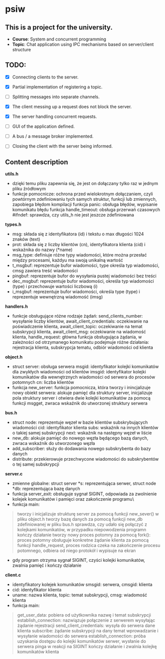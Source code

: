 # psiw
## This is a project for the university.
- **Course**: System and concurrent programming
- **Topic**: Chat application using IPC mechanisms based on server/client structure
## TODO:
- [x] Connecting clients to the server.
- [x] Partial implementation of registering a topic.
- [ ] Splitting messages into separate channels.
- [x] The client messing up a request does not block the server.
- [x] The server handling concurrent requests.
- [ ] GUI of the application defined.
- [ ] A bus / a message broker implemented.
- [ ] Closing the client with the server being informed.


## Content description
**utils.h**
- dzięki temu pliku zapewnia się, że jest on dołączany tylko raz w jednym pliku źródłowym
- funkcje pomocnicze: ochrona przed wielokrotnym dołączaniem, czyli powtórnym zdefiniowaniu tych samych struktur, funkcji lub zmiennych, zapobiega błędom kompilacji 
funkcja panic: obsługa błędów, wypisanie komunikatu błędu
funkcja handle_timeout: obsługa przerwań czasowych
#ifndef: sprawdza, czy utils_h nie jest jeszcze zdefiniowana 


**types.h**
- msg: składa się z identyfikatora (id) i tekstu o max długości 1024 znaków (text)
- prot: składa się z liczby klientów (cn), identyfikatora klienta (cid) i wskaźnika do nazwy (*name)
- msg_type: definiuje różne typy wiadomości, które można przesłać między procesami, każdyu ma swoją unikalną wartość
- t_msgbuf: reprezentuje bufor wiadomości, type określa typ wiadomości, cmsg zawiera treść wiadomości
- pingbuf: reprezentuje bufor do wysyłania pustej wiadomości bez treści
- dec_msgbuf: reprezentuje bufor wiadomości, określa typ wiadomości (type) i przechowuje wartości liczbową (i)
- i_msgbuf: reprezentuje bufor wiadomości, określa type (type) i reprezentuje wewnętrzną wiadomość (imsg)


**handlers.h**
- funkcje obsługujące różne rodzaje żądań: 
send_clients_number: wysyłanie liczby klientów, 
await_client_credentials: oczekiwanie na poświadczenie klienta, 
await_client_topic: oczekiwanie na temat subskrypcji klienta, 
await_client_msg: oczekiwanie na wiadomość klienta, 
handle_request: główna funkcja obsługująca żądania, w zależności od otrzymanego komunikatu podejmuje różne działania: rejestracja klienta, subskrypcja tematu, odbiór wiadomości od klienta


**object.h**
- struct server: obsługa serwera
msgid: identyfikator kolejki komunikatów dla zwykłych wiadomości od klientów
imsgid: identyfikator kolejki komunikatów dla wewnętrznych wiadomości od serwera do procesów potomnych
cn: liczba klientów
- funkcja new_server: funkcja pomocnicza, która tworzy i inincjalizuje nowy obiekt serwera: alokuje pamięć dla struktury server, inicjalizuje pola struktury server i otwiera dwie kolejki komunikatów za pomocą funkcji msgget, zwraca wskaźnik do utworzonej struktury serwera


**bus.h**
- struct node:
reprezentuje węzeł w bazie klientów subskrybujących wiadomości
cid: identyfikator klienta
subs: wskaźnik na innych klientów o takiej samej subskrypcji
next: wskaźnik na następny węzeł w liście
- new_db: alokuje pamięć do nowego węzła będącego bazą danych, zwraca wskaźnik do utworzonego węzła
- add_subscriber: służy do dodawania nowego subskrybenta do bazy danych
- distribute: przekierowuje przechwycone wiadomości do subskrybentów o tej samej subskrypcji


**server.c**
- zmienne globalne:
struct server *s: reprezentująca serwer, 
struct node *db: reprezentująca bazę danych
- funkcja server_exit: obsługuje sygnał SIGINT, odpowiada za zwolnienie kolejek komunikatów i pamięci oraz zakończenie programu\
- funkcja main:
> tworzy i inicjalizuje strukturę server za pomocą funkcji new_sever() w pliku object.h
> tworzy bazę danych za pomocą funkcji new_db zdefiniowanej w pliku bus.h
> sprawdza, czy udało się połączyć z kolejkami komunikatów, w przypadku niepowodzenia programn kończy działanie
> tworzy nowy proces potomny za pomocą fork(): proces potomny obsługuje konkretne żądanie klienta za pomocą funkcji handle_request, proces rodzica czeka na zakończenie procesu potomnego, odbiera od niego protokół i wypisuje na ekran
- gdy program otrzyma sygnał SIGINT, czyści kolejki komunikatów, zwalnia pamięć i kończy działanie

**client.c**
- identyfikatory kolejek komunikatów
smsgid: serwera, 
cmsgid: klienta
- cid: identyfikator klienta
- uname: nazwa klienta, topic: temat subskrypcji, cmsg: wiadomość klienta
- funkcja main:
> get_user_data: pobiera od użytkownika nazwę i temat subskrypcji
> establish_connection: nazwiązuje połączenie z serwerem wysyłając żądanie rejestracji
> send_client_credentials: wysyła do serwera dane klienta 
> subscribe: żądanie subskrypcji na dany temat
> wprowadzanie i wysyłanie wiadomości do serwera
> establish_connection: próba uzyskania dostępu do kolejki komunikatów serwer, wysłanie do serwera pinga
> w reakcji na SIGINT kończy działanie i zwalnia kolejkę komunikatów klienta